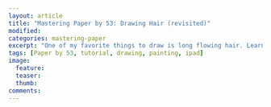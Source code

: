 ```yaml
---
layout: article
title: "Mastering Paper by 53: Drawing Hair (revisited)"
modified:
categories: mastering-paper
excerpt: "One of my favorite things to draw is long flowing hair. Learn how I create realistic renders in a matter of minutes."
tags: [Paper by 53, tutorial, drawing, painting, ipad]
image:
  feature:
  teaser:
  thumb:
comments:
---
```


